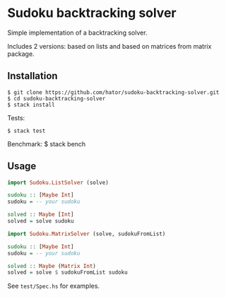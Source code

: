 Sudoku backtracking solver
==========================

Simple implementation of a backtracking solver.

Includes 2 versions: based on lists and based on matrices from matrix package.

Installation
------------

    $ git clone https://github.com/hator/sudoku-backtracking-solver.git
    $ cd sudoku-backtracking-solver
    $ stack install

Tests:

    $ stack test

Benchmark:
    $ stack bench

Usage
-----
```haskell
import Sudoku.ListSolver (solve)

sudoku :: [Maybe Int]
sudoku = -- your sudoku

solved :: Maybe [Int]
solved = solve sudoku
```

```haskell
import Sudoku.MatrixSolver (solve, sudokuFromList)

sudoku :: [Maybe Int]
sudoku = -- your sudoku

solved :: Maybe (Matrix Int)
solved = solve $ sudokuFromList sudoku
```

See `test/Spec.hs` for examples.
